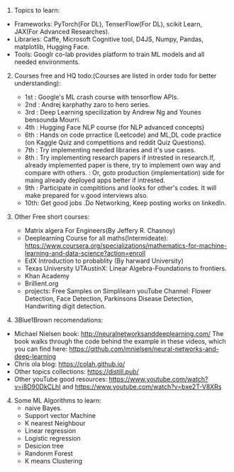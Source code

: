 1. Topics to learn:
  - Frameworks: PyTorch(For DL), TenserFlow(For DL), scikit Learn, JAX(For Advanced Researches).
  - Libraries: Caffe, Microsoft Cognitive tool, D4JS, Numpy, Pandas, matplotlib, Hugging Face.
  - Tools: Googlr co-lab provides platform to train ML models and all needed environments.

2. Courses free and HQ todo:(Courses are listed in order todo for better understanding):
   - 1st : Google's ML crash course with tensorflow APIs.
   - 2nd : Andrej karphathy zaro to hero series.
   - 3rd : Deep Learning specilization by Andrew Ng and Younes bensounda Mourri.
   - 4th : Hugging Face NLP course (for NLP advanced concepts)
   - 6th : Hands on code prractice (Leetcode) and ML,DL code practice (on Kaggle Quiz and competitions and reddit Quiz Questions).
   - 7th : Try implementing needed libraries and it's use cases.
   - 8th : Try implementing research papers if intrested in research.If, already implemented paper is there, try to implement own way and compare with others.
         : Or, goto production (implementation) side for maing already deployed apps better if intrested.
   - 9th : Participate in compititions and looks for other's codes. It will make prepared for v.good interviews also.
   - 10th: Get good jobs .Do Networking, Keep posting works on linkedIn.
   
  
3. Other Free short courses:
   - Matrix algera For Engineers(By Jeffery R. Chasnoy)
   - Deeplearning Course for all maths(Intermideate): https://www.coursera.org/specializations/mathematics-for-machine-learning-and-data-science?action=enroll
   - EdX Introduction to probablity (By harward University)
   - Texas University UTAustinX: Linear Algebra-Foundations to frontiers.
   - Khan Academy
   - Brillient.org
   - projects: Free Samples on Simplilearn youTube Channel: Flower Detection, Face Detection, Parkinsons Disease Detection, Handwriting digit detection.
  
4. 3Blue1Brown recomendations:
  - Michael Nielsen book: http://neuralnetworksanddeeplearning.com/  The book walks through the code behind the example in these videos, which you can find here: https://github.com/mnielsen/neural-networks-and-deep-learning
  - Chris ola blog: https://colah.github.io/
  - Other topics collections: https://distill.pub/
  - Other youTube good resources: https://www.youtube.com/watch?v=i8D90DkCLhI     and     https://www.youtube.com/watch?v=bxe2T-V8XRs
    

    
4. Some ML Algorithms to learn:
   - naive Bayes.
   - Support vector Machine
   - K nearest Neighbour
   - Linear regression
   - Logistic regression
   - Desicion tree
   - Randonm Forest
   - K means Clustering
